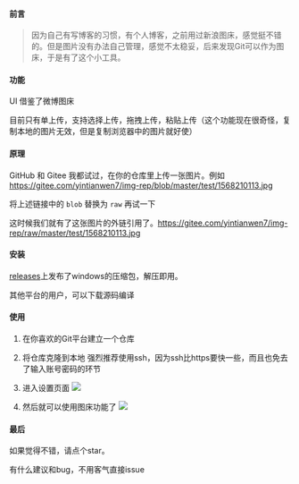 #### 前言
> 因为自己有写博客的习惯，有个人博客，之前用过新浪图床，感觉挺不错的。但是图片没有办法自己管理，感觉不太稳妥，后来发现Git可以作为图床，于是有了这个小工具。

#### 功能
UI 借鉴了微博图床

目前只有单上传，支持选择上传，拖拽上传，粘贴上传（这个功能现在很奇怪，复制本地的图片无效，但是复制浏览器中的图片就好使）

#### 原理
GitHub 和 Gitee 我都试过，在你的仓库里上传一张图片。例如 https://gitee.com/yintianwen7/img-rep/blob/master/test/1568210113.jpg

将上述链接中的 `blob` 替换为 `raw` 再试一下

这时候我们就有了这张图片的外链引用了。https://gitee.com/yintianwen7/img-rep/raw/master/test/1568210113.jpg


#### 安装
[releases](https://github.com/TavenYin/GIH/releases)上发布了windows的压缩包，解压即用。

其他平台的用户，可以下载源码编译

#### 使用
1. 在你喜欢的Git平台建立一个仓库

2. 将仓库克隆到本地
强烈推荐使用ssh，因为ssh比https要快一些，而且也免去了输入账号密码的环节

3. 进入设置页面
![](https://gitee.com/yintianwen7/img-rep2/raw/master/testttt/49E3D35F-96CA-4B21-A544-AB1E200A0E08.png)

4. 然后就可以使用图床功能了
![](https://gitee.com/yintianwen7/img-rep2/raw/master/new/F9008610-95ED-4F70-B08B-4CDD08F6B974.png)

#### 最后
如果觉得不错，请点个star。

有什么建议和bug，不用客气直接issue